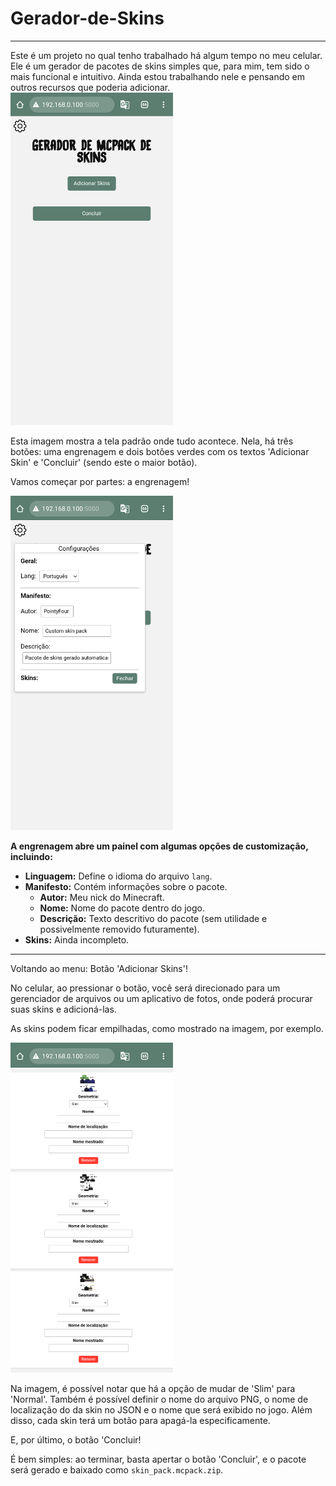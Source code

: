 # Gerador-de-Skins
<hr>
Este é um projeto no qual tenho trabalhado há algum tempo no meu celular.
Ele é um gerador de pacotes de skins simples que, para mim, tem sido o mais funcional e intuitivo.
Ainda estou trabalhando nele e pensando em outros recursos que poderia adicionar.


<img src="app/.0_0/Tela.png" alt="000" width="260">

Esta imagem mostra a tela padrão onde tudo acontece.
Nela, há três botões: uma engrenagem e dois botões verdes com os textos 'Adicionar Skin' e 'Concluir' (sendo este o maior botão).

Vamos começar por partes: a engrenagem!


<img src="app/.0_0/Tela com o painel a mostra.png" alt="000" width="260">

**A engrenagem abre um painel com algumas opções de customização, incluindo:**  
- **Linguagem:** Define o idioma do arquivo `lang`.  
- **Manifesto:** Contém informações sobre o pacote.  
  - **Autor:** Meu nick do Minecraft.  
  - **Nome:** Nome do pacote dentro do jogo.  
  - **Descrição:** Texto descritivo do pacote (sem utilidade e possivelmente removido futuramente).  
- **Skins:** Ainda incompleto.  

<hr>

Voltando ao menu: Botão 'Adicionar Skins'!

No celular, ao pressionar o botão, você será direcionado para um gerenciador de arquivos ou um aplicativo de fotos, onde poderá procurar suas skins e adicioná-las.

As skins podem ficar empilhadas, como mostrado na imagem, por exemplo.

<img src="app/.0_0/Skins foto.png" alt="000" width="260">

Na imagem, é possível notar que há a opção de mudar de 'Slim' para 'Normal'.
Também é possível definir o nome do arquivo PNG, o nome de localização do da skin no JSON e o nome que será exibido no jogo.
Além disso, cada skin terá um botão para apagá-la especificamente.

E, por último, o botão 'Concluir!

É bem simples: ao terminar, basta apertar o botão 'Concluir', e o pacote será gerado e baixado como `skin_pack.mcpack.zip`.
